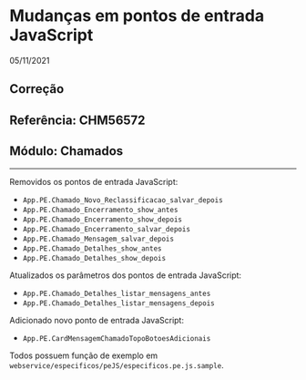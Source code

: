 # Mudanças em pontos de entrada JavaScript
05/11/2021
## Correção
## Referência: CHM56572
## Módulo: Chamados
***

Removidos os pontos de entrada JavaScript:

* `App.PE.Chamado_Novo_Reclassificacao_salvar_depois`
* `App.PE.Chamado_Encerramento_show_antes`
* `App.PE.Chamado_Encerramento_show_depois`
* `App.PE.Chamado_Encerramento_salvar_depois`
* `App.PE.Chamado_Mensagem_salvar_depois`
* `App.PE.Chamado_Detalhes_show_antes`
* `App.PE.Chamado_Detalhes_show_depois`

Atualizados os parâmetros dos pontos de entrada JavaScript:

* `App.PE.Chamado_Detalhes_listar_mensagens_antes`
* `App.PE.Chamado_Detalhes_listar_mensagens_depois`

Adicionado novo ponto de entrada JavaScript:

* `App.PE.CardMensagemChamadoTopoBotoesAdicionais`

Todos possuem função de exemplo em `webservice/especificos/peJS/especificos.pe.js.sample`.
